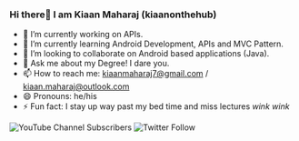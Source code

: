 ### Hi there👋 I am Kiaan Maharaj (kiaanonthehub)

- 🔭 I’m currently working on APIs.
- 🌱 I’m currently learning Android Development, APIs and MVC Pattern.
- 👯 I’m looking to collaborate on Android based applications (Java).
- 💬 Ask me about my Degree! I dare you.
- 📫 How to reach me: kiaanmaharaj7@gmail.com / kiaan.maharaj@outlook.com
- 😄 Pronouns: he/his
- ⚡ Fun fact: I stay up way past my bed time and miss lectures *wink* *wink*

![YouTube Channel Subscribers](https://img.shields.io/youtube/channel/subscribers/UCQqkIh-Ah1SKYYoldz-vzrQ?label=Subcribe%20to%20my%20Youtube%20Channel&style=social) ![Twitter Follow](https://img.shields.io/twitter/follow/kiaanmyraj?label=Follow%20my%20Twitter&style=social)
